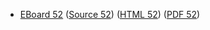 * [EBoard 52](../eboards/eboard.52.html)
  ([Source 52](../eboards/eboard.52.md))
  ([HTML 52](../eboards/eboard.52.html))
  ([PDF 52](../eboards/eboard.52.pdf))
